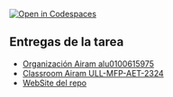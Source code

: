 [![Open in Codespaces](https://classroom.github.com/assets/launch-codespace-7f7980b617ed060a017424585567c406b6ee15c891e84e1186181d67ecf80aa0.svg)](https://classroom.github.com/open-in-codespaces?assignment_repo_id=12886363)

## Entregas de la tarea

* [Organización Airam alu0100615975](https://github.com/ull-mfp-aet-2324-alu0100615975)
* [Classroom Airam ULL-MFP-AET-2324](https://classroom.github.com/classrooms/149101458-ull-mfp-aet-2324-alu0100615975)
* [WebSite del repo](https://ull-mfp-aet-2324.github.io/asignatura-website-airam-gonzalez-hernandez-0100615975/)
